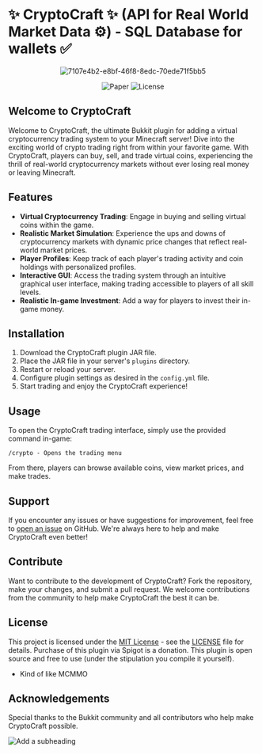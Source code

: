 # ✨ CryptoCraft ✨ (API for Real World Market Data ⚙️) - SQL Database for wallets ✅
<center>
  
![7107e4b2-e8bf-46f8-8edc-70ede71f5bb5](https://github.com/user-attachments/assets/b086ac69-d2fc-4ac0-9d57-9ffee5dda386)

![Paper](https://img.shields.io/badge/Paper-1.20+-white.svg) ![License](https://img.shields.io/badge/License-MIT-blue.svg)

</center>

## Welcome to CryptoCraft

Welcome to CryptoCraft, the ultimate Bukkit plugin for adding a virtual cryptocurrency trading system to your Minecraft server! Dive into the exciting world of crypto trading right from within your favorite game. With CryptoCraft, players can buy, sell, and trade virtual coins, experiencing the thrill of real-world cryptocurrency markets without ever losing real money or leaving Minecraft.

## Features

- **Virtual Cryptocurrency Trading**: Engage in buying and selling virtual coins within the game.
- **Realistic Market Simulation**: Experience the ups and downs of cryptocurrency markets with dynamic price changes that reflect real-world market prices.
- **Player Profiles**: Keep track of each player's trading activity and coin holdings with personalized profiles.
- **Interactive GUI**: Access the trading system through an intuitive graphical user interface, making trading accessible to players of all skill levels.
- **Realistic In-game Investment**: Add a way for players to invest their in-game money.

## Installation

1. Download the CryptoCraft plugin JAR file.
2. Place the JAR file in your server's `plugins` directory.
3. Restart or reload your server.
4. Configure plugin settings as desired in the `config.yml` file.
5. Start trading and enjoy the CryptoCraft experience!

## Usage

To open the CryptoCraft trading interface, simply use the provided command in-game:

```
/crypto - Opens the trading menu
```

From there, players can browse available coins, view market prices, and make trades.

## Support

If you encounter any issues or have suggestions for improvement, feel free to [open an issue](https://github.com/s5y-ux/CryptoCraft/issues) on GitHub. We're always here to help and make CryptoCraft even better!

## Contribute

Want to contribute to the development of CryptoCraft? Fork the repository, make your changes, and submit a pull request. We welcome contributions from the community to help make CryptoCraft the best it can be.

## License

This project is licensed under the [MIT License](https://opensource.org/license/MIT) - see the [LICENSE](https://github.com/s5y-ux/CryptoCraft/blob/main/LICENSE) file for details. Purchase of this plugin via Spigot is a donation. This plugin is open source and free to use (under the stipulation you compile it yourself).
- Kind of like MCMMO

## Acknowledgements

Special thanks to the Bukkit community and all contributors who help make CryptoCraft possible.


![Add a subheading](https://github.com/user-attachments/assets/dde1dae9-4fcd-4502-8efa-f8173a4329b6)

